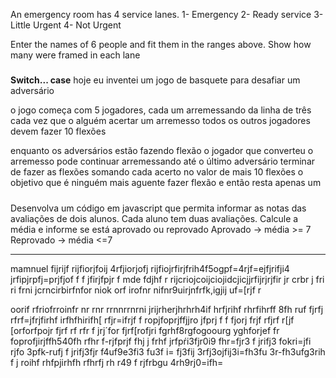 An emergency room has 4 service lanes.
1- Emergency
2- Ready service
3- Little Urgent
4- Not Urgent

Enter the names of 6 people and fit them in the ranges above.
Show how many were framed in each lane

#####


**Switch... case**
hoje eu inventei um jogo de basquete para desafiar um adversário

o jogo começa com 5 jogadores, cada um arremessando da linha de três
cada vez que o alguém acertar um arremesso
todos os outros jogadores devem fazer 10 flexões
 
 enquanto os adversários estão fazendo flexão 
 o jogador que converteu o arremesso pode continuar arremessando até o último adversário terminar de fazer as flexões
 somando cada acerto no valor de mais 10 flexões
 o objetivo que é ninguém mais aguente fazer flexão
 e então resta apenas um 

#####

Desenvolva  um código em javascript que permita informar as notas das avaliações de dois alunos.
Cada aluno tem duas avaliações.
Calcule a média e informe se está aprovado ou reprovado
Aprovado -> média >= 7
Reprovado -> média <=7
  *** *** ****

  mamnuel fijrijf rijfiorjfoij 4rfjiorjofj rijfiojrfirjfrih4f5ogpf=4rjf=ejfjrifji4
 jrfipjrpfj=prjfjof f
f jfirjfpjr f mde fdjhf r
 rijcriojcoijciojidcjicjjrfijrjrjfir jr crbr
j fri ri frni jcrncirbirfnfor  niok orf
 irofnr nifnr9uirjnfrfk,igjij  uf=[rjf r

oorif rfriofrroinfr nr rnr rrnnrrnrni
jrijrherjhrhrh4if hrfjrihf rhrfihrff 8fh ruf
fjrfj rfrf=jfrjfirhf irfhfhirifh[
 rfjr=ifrjf
f ropjfoprjffjjro jfprj f
f
fjorj frjf
rfjrf r[jf [orforfpojr fjrf rf
rfr
f jrj´for fjrf[rofjri fgrhf8rgfogoourg yghforjef
fr foprofjirjffh540fh
rfhr f-rjfprjf fhj
j frhf  jrfpŕi3fjr0i9 fhr=fjr3 f
jrifj3 fokri=jfi rjfo 3pfk-rufj f
jrifj3fjr f4uf9e3fi3 fu3f i=
fj3fij 3rfj3ojfij3i=fh3fu 3r-fh3ufg3rih f
j roihf rhfpjirhfh rfhrfj rh r49 f rjfrbgu 4rh9rj0=ifh=




